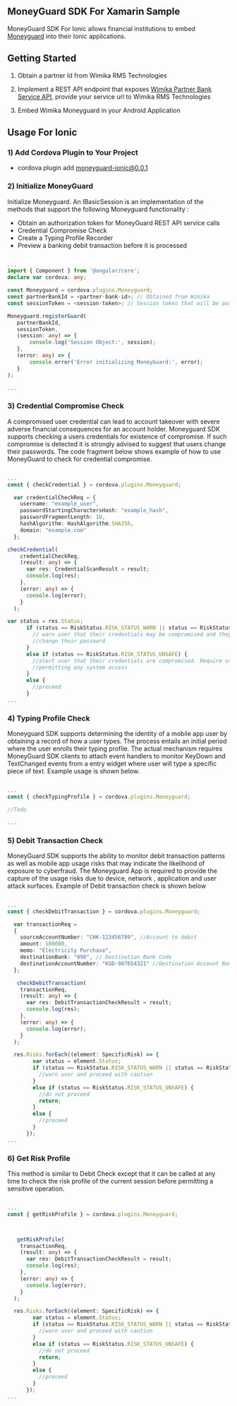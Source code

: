 ## MoneyGuard SDK For Xamarin Sample

MoneyGuard SDK For Ionic allows financial institutions to embed [Moneyguard](https://wimika.ng/moneyguard/) into
their Ionic applications.

## Getting Started

1. Obtain a partner Id from Wimika RMS Technologies

2. Implement a REST API endpoint that exposes [Wimika Partner Bank Service API](https://wimika.gitbook.io/wimika-partner-bank-api-documentation/), provide your service url to Wimika RMS Technologies

3. Embed Wimika Moneyguard in your Android Application

## Usage For Ionic

### 1) Add Cordova Plugin to Your Project

- cordova plugin add moneyguard-ionic@0.0.1

### 2) Initialize MoneyGuard

Initialize Moneyguard. An IBasicSession is an implementation of the methods that support the following Moneyguard
functionality :

- Obtain an authorization token for MoneyGuard REST API service calls
- Credential Compromise Check
- Create a Typing Profile Recorder
- Preview a banking debit transaction before it is processed

```typescript

...
import { Component } from '@angular/core';
declare var cordova: any;

const Moneyguard = cordova.plugins.Moneyguard;
const partnerBankId = <partner-bank-id>; // Obtained from Wimika
const sessionToken = <session-token>; // Session token that will be passed to Partner Bank REST Service to validate user session

Moneyguard.registerGuard(
   partnerBankId,
   sessionToken,
   (session: any) => {
       console.log('Session Object:', session);
   },
   (error: any) => {
       console.error('Error initializing MoneyGuard:', error);
   }
);

...

```

### 3) Credential Compromise Check

A compromised user credential can lead to account takeover with severe adverse financial consequences for an account holder.
Moneyguard SDK supports checking a users credentials for existence of compromise. If such compromise is detected it is strongly advised to
suggest that users change their passwords. The code fragment below shows example of how to use MoneyGuard to check for credential compromise.

```typescript

...
const { checkCredential } = cordova.plugins.Moneyguard;

  var credentialCheckReq = {
    username: "example_user",
    passwordStartingCharactersHash: "example_hash",
    passwordFragmentLength: 10,
    hashAlgorithm: HashAlgorithm.SHA256,
    domain: "example.com"
  };

checkCredential(
    credentialCheckReq,
    (result: any) => {
      var res: CredentialScanResult = result;
      console.log(res);
    },
    (error: any) => {
      console.log(error);
    }
  );

var status = res.Status;
      if (status == RiskStatus.RISK_STATUS_WARN || status == RiskStatus.RISK_STATUS_UNKNOWN) {
        // warn user that their credentials may be compromised and they are strongly advised to
        //change their passowrd
      }
      else if (status == RiskStatus.RISK_STATUS_UNSAFE) {
        //alert user that their credentials are compromised. Require user to change their password before
        //permitting any system access
      }
      else {
        //proceed
      }
...

```

### 4) Typing Profile Check

Moneyguard SDK supports determining the identity of a mobile app user by obtaining a record of how a user types. The process entails an initial
period where the user enrolls their typing profile. The actual mechanism requires MoneyGuard SDK clients to attach event handlers to monitor KeyDown and TextChanged events from a entry widget where user will type a specific piece of text. Example usage is shown below.

```typescript

...
const { checkTypingProfile } = cordova.plugins.Moneyguard;

//Todo

...

```

### 5) Debit Transaction Check

MoneyGuard SDK supports the ability to monitor debit transaction patterns as well as mobile app usage risks that may indicate the likelihood of exposure to cyberfraud. The Moneyguard App is required to provide the capture of the usage risks due to device, network , application and user attack surfaces. Example of Debit transaction check is shown below

```typescript

...
const { checkDebitTransaction } = cordova.plugins.Moneyguard;

  var transactionReq =
  {
    sourceAccountNumber: "CHK-123456789", //Account to debit
    amount: 100000,
    memo: "Electricity Purchase",
    destinationBank: "098", // Destination Bank Code
    destinationAccountNumber: "KGD-987654321" //Destination Account Number
  };

   checkDebitTransaction(
    transactionReq,
    (result: any) => {
      var res: DebitTransactionCheckResult = result;
      console.log(res);
    },
    (error: any) => {
      console.log(error);
    }
  );

  res.Risks.forEach((element: SpecificRisk) => {
        var status = element.Status;
        if (status == RiskStatus.RISK_STATUS_WARN || status == RiskStatus.RISK_STATUS_UNKNOWN) {
          //warn user and proceed with caution
        }
        else if (status == RiskStatus.RISK_STATUS_UNSAFE) {
          //do not proceed
          return;
        }
        else {
          //proceed
        }
      });
...

```

### 6) Get Risk Profile

This method is similar to Debit Check except that it can be called at any time to check the risk profile of the current session before permitting a sensitive operation.

```typescript

...
const { getRiskProfile } = cordova.plugins.Moneyguard;



   getRiskProfile(
    transactionReq,
    (result: any) => {
      var res: DebitTransactionCheckResult = result;
      console.log(res);
    },
    (error: any) => {
      console.log(error);
    }
  );

  res.Risks.forEach((element: SpecificRisk) => {
        var status = element.Status;
        if (status == RiskStatus.RISK_STATUS_WARN || status == RiskStatus.RISK_STATUS_UNKNOWN) {
          //warn user and proceed with caution
        }
        else if (status == RiskStatus.RISK_STATUS_UNSAFE) {
          //do not proceed
          return;
        }
        else {
          //proceed
        }
      });
...

```
